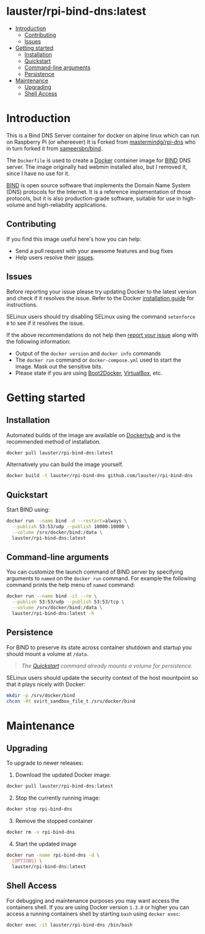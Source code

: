 # lauster/rpi-bind-dns:latest

- [Introduction](#introduction)
  - [Contributing](#contributing)
  - [Issues](#issues)
- [Getting started](#getting-started)
  - [Installation](#installation)
  - [Quickstart](#quickstart)
  - [Command-line arguments](#command-line-arguments)
  - [Persistence](#persistence)
- [Maintenance](#maintenance)
  - [Upgrading](#upgrading)
  - [Shell Access](#shell-access)

# Introduction
This is a Bind DNS Server container for docker on alpine linux which can run on Raspberry Pi (or whereever)
It is Forked from [mastermindg/rpi-dns](https://github.com/mastermindg/rpi-dns) who in turn forked it from
[sameersbn/bind](https://github.com/sameersbn/docker-bind).

The `Dockerfile` is used to create a [Docker](https://www.docker.com/) container image for [BIND](https://www.isc.org/downloads/bind/) DNS server.
The image originally had webmin installed also, but I removed it, since I have no use for it.

[BIND](https://www.isc.org/downloads/bind/) is open source software that implements the Domain Name System (DNS) protocols for the Internet. It is a reference implementation of those protocols, but it is also production-grade software, suitable for use in high-volume and high-reliability applications.

## Contributing

If you find this image useful here's how you can help:

- Send a pull request with your awesome features and bug fixes
- Help users resolve their [issues](../../issues?q=is%3Aopen+is%3Aissue).

## Issues

Before reporting your issue please try updating Docker to the latest version and check if it resolves the issue. Refer to the Docker [installation guide](https://docs.docker.com/installation) for instructions.

SELinux users should try disabling SELinux using the command `setenforce 0` to see if it resolves the issue.

If the above recommendations do not help then [report your issue](../../issues/new) along with the following information:

- Output of the `docker version` and `docker info` commands
- The `docker run` command or `docker-compose.yml` used to start the image. Mask out the sensitive bits.
- Please state if you are using [Boot2Docker](http://www.boot2docker.io), [VirtualBox](https://www.virtualbox.org), etc.

# Getting started

## Installation

Automated builds of the image are available on [Dockerhub](https://hub.docker.com/r/lauster/rpi-bind-dns) and is the recommended method of installation.


```bash
docker pull lauster/rpi-bind-dns:latest
```

Alternatively you can build the image yourself.

```bash
docker build -t lauster/rpi-bind-dns github.com/lauster/rpi-bind-dns
```

## Quickstart

Start BIND using:

```bash
docker run --name bind -d --restart=always \
  --publish 53:53/udp --publish 10000:10000 \
  --volume /srv/docker/bind:/data \
  lauster/rpi-bind-dns:latest
```


## Command-line arguments

You can customize the launch command of BIND server by specifying arguments to `named` on the `docker run` command. For example the following command prints the help menu of `named` command:

```bash
docker run --name bind -it --rm \
  --publish 53:53/udp --publish 53:53/tcp \
  --volume /srv/docker/bind:/data \
  lauster/rpi-bind-dns:latest -h
```

## Persistence

For BIND to preserve its state across container shutdown and startup you should mount a volume at `/data`.

> *The [Quickstart](#quickstart) command already mounts a volume for persistence.*

SELinux users should update the security context of the host mountpoint so that it plays nicely with Docker:

```bash
mkdir -p /srv/docker/bind
chcon -Rt svirt_sandbox_file_t /srv/docker/bind
```

# Maintenance

## Upgrading

To upgrade to newer releases:

  1. Download the updated Docker image:

  ```bash
  docker pull lauster/rpi-bind-dns:latest
  ```

  2. Stop the currently running image:

  ```bash
  docker stop rpi-bind-dns
  ```

  3. Remove the stopped container

  ```bash
  docker rm -v rpi-bind-dns
  ```

  4. Start the updated image

  ```bash
  docker run -name rpi-bind-dns -d \
    [OPTIONS] \
    lauster/rpi-bind-dns:latest
  ```

## Shell Access

For debugging and maintenance purposes you may want access the containers shell. If you are using Docker version `1.3.0` or higher you can access a running containers shell by starting `bash` using `docker exec`:

```bash
docker exec -it lauster/rpi-bind-dns /bin/bash
```
